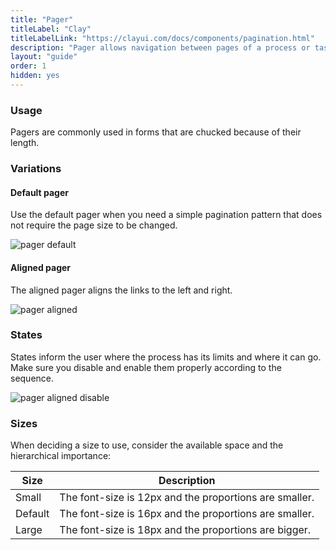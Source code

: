```yaml
---
title: "Pager"
titleLabel: "Clay"
titleLabelLink: "https://clayui.com/docs/components/pagination.html"
description: "Pager allows navigation between pages of a process or task divided into subtasks (pages)."
layout: "guide"
order: 1
hidden: yes
---
```




### Usage

Pagers are commonly used in forms that are chucked because of their length.

### Variations

#### Default pager

Use the default pager when you need a simple pagination pattern that does not require the page size to be changed.

![pager default](../../../images/pagerDefault.png)

#### Aligned pager

The aligned pager aligns the links to the left and right.

![pager aligned](../../../images/pagerAligned.png)

### States

States inform the user where the process has its limits and where it can go. Make sure you disable and enable them properly according to the sequence.

![pager aligned disable](../../../images/pagerAlignedDisable.png)

### Sizes

When deciding a size to use, consider the available space and the hierarchical importance:

| Size | Description |
| ---- | ----------- |
| Small | The font-size is 12px and the proportions are smaller. |
| Default | The font-size is 16px and the proportions are smaller. |
| Large | The font-size is 18px and the proportions are bigger. |

